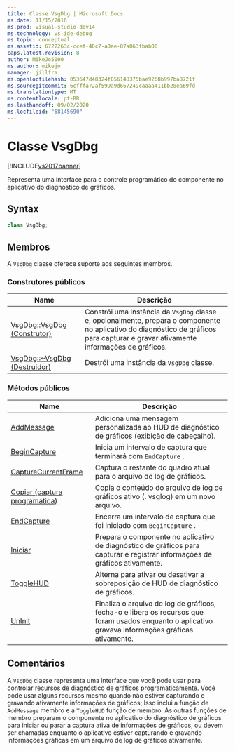 ```yaml
---
title: Classe VsgDbg | Microsoft Docs
ms.date: 11/15/2016
ms.prod: visual-studio-dev14
ms.technology: vs-ide-debug
ms.topic: conceptual
ms.assetid: 6722263c-ccef-40c7-a0ae-87a863fbab00
caps.latest.revision: 8
author: MikeJo5000
ms.author: mikejo
manager: jillfra
ms.openlocfilehash: 053647d48324f056148375bae9268b997ba8721f
ms.sourcegitcommit: 6cfffa72af599a9d667249caaaa411bb28ea69fd
ms.translationtype: MT
ms.contentlocale: pt-BR
ms.lasthandoff: 09/02/2020
ms.locfileid: "68145690"
---
```

# <a name="vsgdbg-class"></a>Classe VsgDbg
[!INCLUDE[vs2017banner](../includes/vs2017banner.md)]

Representa uma interface para o controle programático do componente no aplicativo do diagnóstico de gráficos.  
  
## <a name="syntax"></a>Syntax  
  
```cpp  
class VsgDbg;  
```  
  
## <a name="members"></a>Membros  
 A `VsgDbg` classe oferece suporte aos seguintes membros.  
  
### <a name="public-constructors"></a>Construtores públicos  
  
|Name|Descrição|  
|----------|-----------------|  
|[VsgDbg::VsgDbg (Construtor)](../debugger/vsgdbg-vsgdbg-constructor.md)|Constrói uma instância da `VsgDbg` classe e, opcionalmente, prepara o componente no aplicativo do diagnóstico de gráficos para capturar e gravar ativamente informações de gráficos.|  
|[VsgDbg::~VsgDbg (Destruidor)](../debugger/vsgdbg-tilde-vsgdbg-destructor.md)|Destrói uma instância da `VsgDbg` classe.|  
  
### <a name="public-methods"></a>Métodos públicos  
  
|Name|Descrição|  
|----------|-----------------|  
|[AddMessage](../debugger/addmessage.md)|Adiciona uma mensagem personalizada ao HUD de diagnóstico de gráficos (exibição de cabeçalho).|  
|[BeginCapture](../debugger/begincapture.md)|Inicia um intervalo de captura que terminará com `EndCapture` .|  
|[CaptureCurrentFrame](../debugger/capturecurrentframe.md)|Captura o restante do quadro atual para o arquivo de log de gráficos.|  
|[Copiar (captura programática)](../debugger/copy-programmatic-capture.md)|Copia o conteúdo do arquivo de log de gráficos ativo (. vsglog) em um novo arquivo.|  
|[EndCapture](../debugger/endcapture.md)|Encerra um intervalo de captura que foi iniciado com `BeginCapture` .|  
|[Iniciar](../debugger/init.md)|Prepara o componente no aplicativo de diagnóstico de gráficos para capturar e registrar informações de gráficos ativamente.|  
|[ToggleHUD](../debugger/togglehud.md)|Alterna para ativar ou desativar a sobreposição de HUD de diagnóstico de gráficos.|  
|[UnInit](../debugger/uninit.md)|Finaliza o arquivo de log de gráficos, fecha-o e libera os recursos que foram usados enquanto o aplicativo gravava informações gráficas ativamente.|  
  
## <a name="remarks"></a>Comentários  
 A `VsgDbg` classe representa uma interface que você pode usar para controlar recursos de diagnóstico de gráficos programaticamente. Você pode usar alguns recursos mesmo quando não estiver capturando e gravando ativamente informações de gráficos; Isso inclui a função de `AddMessage` membro e a `ToggleHUD` função de membro. As outras funções de membro preparam o componente no aplicativo do diagnóstico de gráficos para iniciar ou parar a captura ativa de informações de gráficos, ou devem ser chamadas enquanto o aplicativo estiver capturando e gravando informações gráficas em um arquivo de log de gráficos ativamente.
